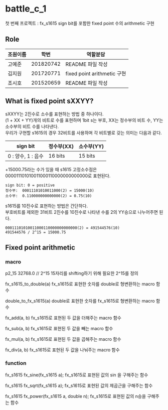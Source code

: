 # battle_c_1

첫 번째 프로젝트 : fx_s1615
sign bit를 포함한 fixed point 수의 arithmetic 구현

## Role

| 조원이름 | 학번 | 역할분담 |
| ---- | ---- | ---- |
| 고예준 | 201820742 | README 파일 작성 |
| 김지원 | 201720771 | fixed point arithmetic 구현 |
| 조시호 | 201520659 | README 파일 작성 |

## What is fixed point sXXYY?

sXXYY는 2진수로 소수를 표현하는 방법 중 하나이다.   
(1 + XX + YY)개의 비트로 수를 표현하며 1bit s는 부호, XX는 정수부의 비트 수,  YY는 소수부의 비트 수를 나타낸다.   
우리가 구현할 s1615의 경우 32비트를 사용하며 각 비트별로 갖는 의미는 다음과 같다.

| sign bit | 정수부(XX) | 소수부(YY) |
| ---- | ---- | ---- |
| 0 : 양수, 1 : 음수 | 16 bits | 15 bits |

+15000.75라는 수가 있을 때 s1615 고정소수점은 000011101010011000110000000000000로 표현된다.
```
sign bit: 0 = positive 
정수부:  00011101010011000(2) = 15000(10)   
소수부:  0.110000000000000(2) = 0.75(10)
```

s1615를 10진수로 표현하는 방법은 간단하다.   
부호비트를 제외한 31비트 2진수를 10진수로 나타낸 수를 2의 YY승으로 나누어주면 된다.    
```
00011101010011000110000000000000(2) = 491544576(10)   
491544576 / 2^15 = 15000.75
```


## Fixed point arithmetic

### macro
p2_15 32768.0   // 2^15
15자리를 shifting하기 위해 필요한 2^15를 정의


fx_s1615_to_double(a)
fx_s1615로 표현한 숫자를 double로 형변환하는 macro 함수

double_to_fx_s1615(a) 
double로 표현한 숫자를 fx_s1615로 형변환하는 macro 함수



fx_add(a, b) 
fx_s1615로 표현된 두 값을 더해주는 macro 함수

fx_sub(a, b)
fx_s1615로 표현된 두 값을 빼는 macro 함수

fx_mul(a, b) 
fx_s1615로 표현된 두 값을 곱해주는 macro 함수

fx_div(a, b) 
fx_s1615로 표현된 두 값을 나눠주는 macro 함수


### function
fx_s1615 fx_sine(fx_s1615 a);
fx_s1615로 표현된 값의 sin 을 구해주는 함수

fx_s1615 fx_sqrt(fx_s1615 a);
fx_s1615로 표현된 값의 제곱근을 구해주는 함수

fx_s1615 fx_power(fx_s1615 a, double n);
fx_s1615로 표현된 값의 n승을 구해주는 함수



